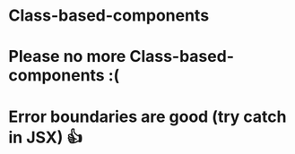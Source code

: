 # Class-based-components
# Please no more Class-based-components :(
# Error boundaries are good (try catch in JSX) 👍
